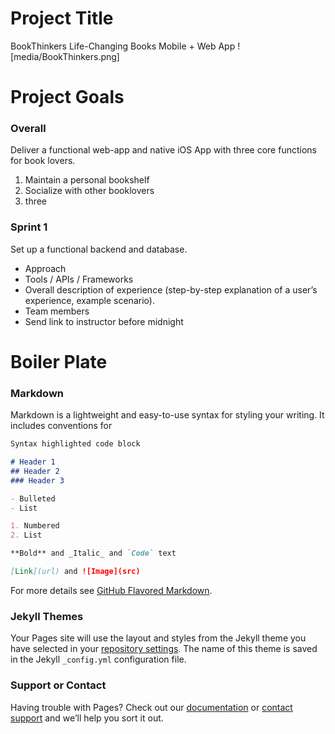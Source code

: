 ## 

# Project Title
BookThinkers Life-Changing Books 
Mobile + Web App
![media/BookThinkers.png]


# Project Goals
### Overall
Deliver a functional web-app and native iOS App with three core functions for book lovers.
1. Maintain a personal bookshelf
2. Socialize with other booklovers
3. three

### Sprint 1
Set up a functional backend and database.


- Approach
- Tools / APIs / Frameworks
- Overall description of experience (step-by-step explanation of a user’s experience, example
scenario).
- Team members
- Send link to instructor before midnight



# Boiler Plate

### Markdown

Markdown is a lightweight and easy-to-use syntax for styling your writing. It includes conventions for

```markdown
Syntax highlighted code block

# Header 1
## Header 2
### Header 3

- Bulleted
- List

1. Numbered
2. List

**Bold** and _Italic_ and `Code` text

[Link](url) and ![Image](src)
```

For more details see [GitHub Flavored Markdown](https://guides.github.com/features/mastering-markdown/).

### Jekyll Themes

Your Pages site will use the layout and styles from the Jekyll theme you have selected in your [repository settings](https://github.com/BookThinkers/BookThinkers/settings). The name of this theme is saved in the Jekyll `_config.yml` configuration file.

### Support or Contact

Having trouble with Pages? Check out our [documentation](https://docs.github.com/categories/github-pages-basics/) or [contact support](https://support.github.com/contact) and we’ll help you sort it out.
